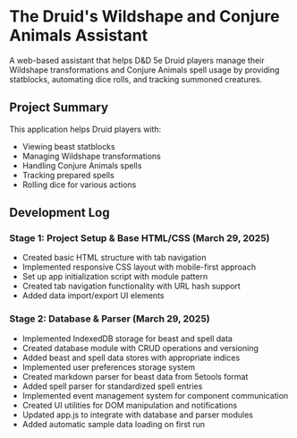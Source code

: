 # The Druid's Wildshape and Conjure Animals Assistant

A web-based assistant that helps D&D 5e Druid players manage their Wildshape transformations and Conjure Animals spell usage by providing statblocks, automating dice rolls, and tracking summoned creatures.

## Project Summary

This application helps Druid players with:
- Viewing beast statblocks
- Managing Wildshape transformations
- Handling Conjure Animals spells
- Tracking prepared spells
- Rolling dice for various actions

## Development Log

### Stage 1: Project Setup & Base HTML/CSS (March 29, 2025)
- Created basic HTML structure with tab navigation
- Implemented responsive CSS layout with mobile-first approach
- Set up app initialization script with module pattern
- Created tab navigation functionality with URL hash support
- Added data import/export UI elements

### Stage 2: Database & Parser (March 29, 2025)
- Implemented IndexedDB storage for beast and spell data
- Created database module with CRUD operations and versioning
- Added beast and spell data stores with appropriate indices
- Implemented user preferences storage system
- Created markdown parser for beast data from 5etools format
- Added spell parser for standardized spell entries
- Implemented event management system for component communication
- Created UI utilities for DOM manipulation and notifications
- Updated app.js to integrate with database and parser modules
- Added automatic sample data loading on first run
